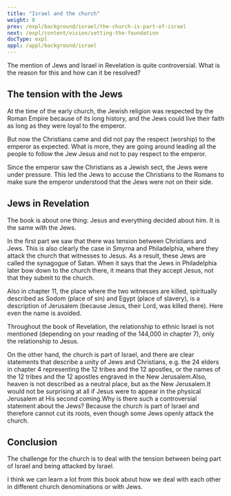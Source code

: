 ```yaml
---
title: "Israel and the church"
weight: 8
prev: /expl/background/israel/the-church-is-part-of-israel
next: /expl/content/vision/setting-the-foundation
docType: expl
appl: /appl/background/israel
---
```


The mention of Jews and Israel in Revelation is quite controversial. What is the reason for this and how can it be resolved?

## The tension with the Jews

<a name="2558"></a>
At the time of the early church, the Jewish religion was respected by the Roman Empire because of its long history, and the Jews could live their faith as long as they were loyal to the emperor.

But now the Christians came and did not pay the respect (worship) to the emperor as expected. What is more, they are going around leading all the people to follow the Jew Jesus and not to pay respect to the emperor.

Since the emperor saw the Christians as a Jewish sect, the Jews were under pressure. This led the Jews to accuse the Christians to the Romans to make sure the emperor understood that the Jews were not on their side.

## Jews in Revelation

<a name="b216"></a>
The book is about one thing: Jesus and everything decided about him. It is the same with the Jews.

In the first part we saw that there was tension between Christians and Jews. This is also clearly the case in Smyrna and Philadelphia, where they attack the church that witnesses to Jesus. As a result, these Jews are called the synagogue of Satan. When it says that the Jews in Philadelphia later bow down to the church there, it means that they accept Jesus, not that they submit to the church.

Also in chapter 11, the place where the two witnesses are killed, spiritually described as Sodom (place of sin) and Egypt (place of slavery), is a description of Jerusalem (because Jesus, their Lord, was killed there). Here even the name is avoided.

Throughout the book of Revelation, the relationship to ethnic Israel is not mentioned (depending on your reading of the 144,000 in chapter 7), only the relationship to Jesus.

On the other hand, the church is part of Israel, and there are clear statements that describe a unity of Jews and Christians, e.g. the 24 elders in chapter 4 representing the 12 tribes and the 12 apostles, or the names of the 12 tribes and the 12 apostles engraved in the New Jerusalem.Also, heaven is not described as a neutral place, but as the New Jerusalem.It would not be surprising at all if Jesus were to appear in the physical Jerusalem at His second coming.Why is there such a controversial statement about the Jews? Because the church is part of Israel and therefore cannot cut its roots, even though some Jews openly attack the church.

## Conclusion

The challenge for the church is to deal with the tension between being part of Israel and being attacked by Israel.

I think we can learn a lot from this book about how we deal with each other in different church denominations or with Jews.

